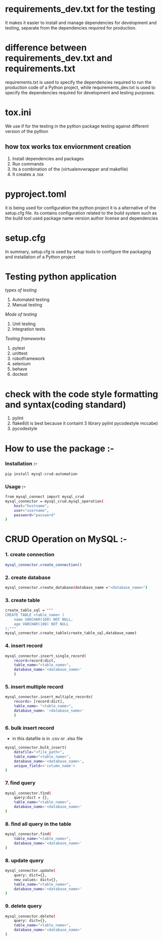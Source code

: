 
# requirements_dev.txt for the testing
It makes it easier to install and manage dependencies for development and testing, separate from the dependencies required for production.

# difference between requirements_dev.txt and requirements.txt

requirements.txt is used to specify the dependencies required to run the production code of a Python project, while requirements_dev.txt is used to specify the dependencies required for development and testing purposes.

# tox.ini
We use if for the testing in the python package testing against different version of the python 

## how tox works tox enviornment creation
1. Install dependencies and packages 
2. Run commands
3. Its a combination of the (virtualenvwrapper and makefile)
4. It creates a .tox


# pyproject.toml
it is being used for configuration the python project it is a alternative of the setup.cfg file. its contains configuration related to the build system
such as the build tool used package name version author license and dependencies

# setup.cfg
In summary, setup.cfg is used by setup tools to configure the packaging and installation of a Python project

# Testing python application
*types of testing*
1. Automated testing 
2. Manual testing

*Mode of testing*
1. Unit testing
2. Integration tests

*Testing frameworks*

1. pytest
2. unittest
3. robotframework
4. selenium
5. behave
6. doctest

# check with the code style formatting and syntax(coding standard)

1. pylint
2. flake8(it is best because it containt 3 library pylint pycodestyle mccabe)
3. pycodestyle


# How to use the package :-

### Installation :- 

```bash
pip install mysql-crud-automation
```

### Usage :-

```bash
from mysql_connect import mysql_crud
mysql_connector = mysql_crud.mysql_operation(
    host="hostname",
    user="username",
    password="password"
)
```

# CRUD Operation on MySQL :-

### 1. create connection 

```bash
mysql_connector.create_connection()
```

### 2. create database

```bash
mysql_connector.create_database(database_name ="<database_name>")
```

### 3. create table

```bash
create_table_sql = """
CREATE TABLE <table_name> (
    name VARCHAR(100) NOT NULL,   
    age VARCHAR(100) NOT NULL
);"""
mysql_connector.create_table(create_table_sql,database_name)
```

### 4. insert record 

```bash
mysql_connector.insert_single_record(
    record=record:dict,
    table_name="<table_name>", 
    database_name='<database_name>'
    )
```

### 5. insert multiple record 

```bash
mysql_connector.insert_multiple_records(
    records= [record:dict],
    table_name= "<table_name>", 
    database_name= '<database_name>'
    )
```

### 6. bulk insert record 

- in this datafile is in .csv or .xlsx file 

```bash
mysql_connector.bulk_insert(
    datafile="<file_path>", 
    table_name="<table_name>",
    database_name='<database_name>', 
    unique_field=<'column_name'>
)
```
 
### 7. find query  

```bash
mysql_connector.find(
    query:dict = {}, 
    table_name="<table_name>", 
    database_name='<database_name>'
)
```
### 8. find all query in the table 

```bash
mysql_connector.find(
    table_name="<table_name>", 
    database_name='<database_name>'
)
```

### 8. update query

```bash
mysql_connector.update(
    query: dict={}, 
    new_values: dict={}, 
    table_name="<table_name>", 
    database_name='<database_name>'
)
```

### 9. delete query

```bash
mysql_connector.delete(
    query: dict={}, 
    table_name="<table_name>", 
    database_name='<database_name>'
)
```
